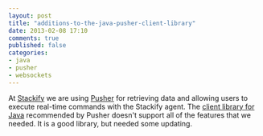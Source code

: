 ```yaml
---
layout: post
title: "additions-to-the-java-pusher-client-library"
date: 2013-02-08 17:10
comments: true
published: false
categories: 
- java
- pusher
- websockets
---
```


At [Stackify](http://www.stackify.com) we are using [Pusher](http://pusher.com/) for retrieving data and allowing users to execute real-time commands with the Stackify agent.  The [client library for Java](https://github.com/jmschultz/JavaPusherClient) recommended by Pusher doesn't support all of the features that we needed.  It is a good library, but needed some updating.
